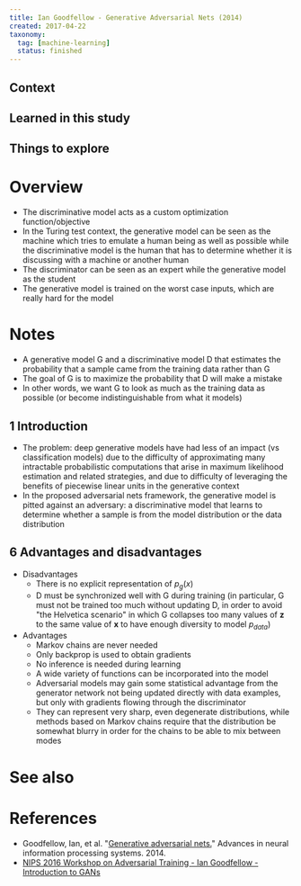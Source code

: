 ```yaml
---
title: Ian Goodfellow - Generative Adversarial Nets (2014)
created: 2017-04-22
taxonomy:
  tag: [machine-learning]
  status: finished
---
```


## Context

## Learned in this study

## Things to explore

# Overview
* The discriminative model acts as a custom optimization function/objective
* In the Turing test context, the generative model can be seen as the machine which tries to emulate a human being as well as possible while the discriminative model is the human that has to determine whether it is discussing with a machine or another human
* The discriminator can be seen as an expert while the generative model as the student
* The generative model is trained on the worst case inputs, which are really hard for the model

# Notes
* A generative model G and a discriminative model D that estimates the probability that a sample came from the training data rather than G
* The goal of G is to maximize the probability that D will make a mistake
* In other words, we want G to look as much as the training data as possible (or become indistinguishable from what it models)

## 1 Introduction
* The problem: deep generative models have had less of an impact (vs classification models) due to the difficulty of approximating many intractable probabilistic computations that arise in maximum likelihood estimation and related strategies, and due to difficulty of leveraging the benefits of piecewise linear units in the generative context
* In the proposed adversarial nets framework, the generative model is pitted against an adversary: a discriminative model that learns to determine whether a sample is from the model distribution or the data distribution

## 6 Advantages and disadvantages
* Disadvantages
	* There is no explicit representation of $p_g(x)$
	* D must be synchronized well with G during training (in particular, G must not be trained too much without updating D, in order to avoid "the Helvetica scenario" in which G collapses too many values of $\textbf{z}$ to the same value of $\textbf{x}$ to have enough diversity to model $p_{data}$)
* Advantages
	* Markov chains are never needed
	* Only backprop is used to obtain gradients
	* No inference is needed during learning
	* A wide variety of functions can be incorporated into the model
	* Adversarial models may gain some statistical advantage from the generator network not being updated directly with data examples, but only with gradients flowing through the discriminator
	* They can represent very sharp, even degenerate distributions, while methods based on Markov chains require that the distribution be somewhat blurry in order for the chains to be able to mix between modes

# See also

# References
* Goodfellow, Ian, et al. "[Generative adversarial nets.](http://papers.nips.cc/paper/5423-generative-adversarial-nets.pdf)" Advances in neural information processing systems. 2014.
* [NIPS 2016 Workshop on Adversarial Training - Ian Goodfellow - Introduction to GANs](https://www.youtube.com/watch?v=RvgYvHyT15E)
